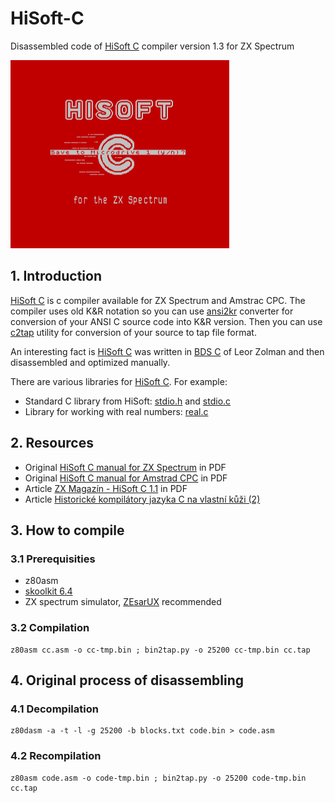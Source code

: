 # HiSoft-C

Disassembled code of [HiSoft C](http://www.worldofspectrum.org/infoseekid.cgi?id=0008252) compiler version 1.3 for ZX Spectrum

![pic1.png](pictures/pic1.png)

## 1. Introduction

[HiSoft C](http://www.worldofspectrum.org/infoseekid.cgi?id=0008252) is c compiler available for ZX Spectrum and Amstrac CPC. The compiler uses old K&R notation so you can use [ansi2kr](https://github.com/masakioba/ansi2kr) converter for conversion of your ANSI C source code into K&R version. Then you can use [c2tap](/c2tap/c2tap.c) utility for conversion of your source to tap file format.  

An interesting fact is [HiSoft C](http://www.worldofspectrum.org/infoseekid.cgi?id=0008252) was written in [BDS C](https://en.wikipedia.org/wiki/BDS_C) of Leor Zolman and then disassembled and optimized manually.  

There are various libraries for [HiSoft C](http://www.worldofspectrum.org/infoseekid.cgi?id=0008252). For example:

* Standard C library from HiSoft: [stdio.h](/libs/STDIO.H) and [stdio.c](/libs/STDIO.C)
* Library for working with real numbers: [real.c](/libs/REAL.C)

## 2. Resources

* Original [HiSoft C manual for ZX Spectrum](/documentation/HiSoftC.pdf) in PDF
* Original [HiSoft C manual for Amstrad CPC](/documentation/Hisoft_C_(Hisoft)_Manual.pdf) in PDF
* Article [ZX Magazín - HiSoft C 1.1](/documentation/ZXMagazin_review_(Czech).pdf) in PDF
* Article [Historické kompilátory jazyka C na vlastní kůži (2)](http://www.abclinuxu.cz/blog/squeaker/2018/7/historicke-kompilatory-jazyka-c-na-vlastni-kuzi-2)

## 3. How to compile

### 3.1 Prerequisities

* z80asm
* [skoolkit 6.4](https://pypi.python.org/pypi/skoolkit)
* ZX spectrum simulator, [ZEsarUX](https://github.com/chernandezba/zesarux) recommended 

### 3.2 Compilation

```
z80asm cc.asm -o cc-tmp.bin ; bin2tap.py -o 25200 cc-tmp.bin cc.tap
```

## 4. Original process of disassembling

### 4.1 Decompilation

```
z80dasm -a -t -l -g 25200 -b blocks.txt code.bin > code.asm
```
### 4.2 Recompilation
```
z80asm code.asm -o code-tmp.bin ; bin2tap.py -o 25200 code-tmp.bin cc.tap
```
